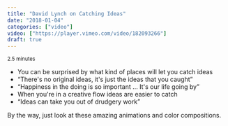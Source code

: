 ```yaml
---
title: "David Lynch on Catching Ideas"
date: "2018-01-04"
categories: ["video"]
video: ["https://player.vimeo.com/video/182093266"]
draft: true
---
```


<small>2.5 minutes</small>

- You can be surprised by what kind of places will let you catch ideas 
- “There's no original ideas, it's just the ideas that you caught”
- “Happiness in the doing is so important ... It's our life going by”
- When you're in a creative flow ideas are easier to catch
- “Ideas can take you out of drudgery work”

By the way, just look at these amazing animations and color compositions.

<!--more-->

